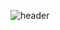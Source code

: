 ![header](https://capsule-render.vercel.app/api?type=Waving&color=0:#b0deaf,100:a82da8&section=header&text=다함께찬찬찬!&fontSize=30px)
